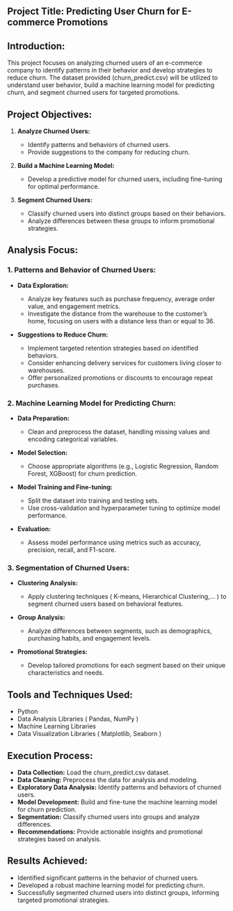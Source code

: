 ## Project Title: Predicting User Churn for E-commerce Promotions

## Introduction:

This project focuses on analyzing churned users of an e-commerce company to identify patterns in their behavior and develop strategies to reduce churn. The dataset provided (churn_predict.csv) will be utilized to understand user behavior, build a machine learning model for predicting churn, and segment churned users for targeted promotions.

## Project Objectives:

1. **Analyze Churned Users:**
   - Identify patterns and behaviors of churned users.
   - Provide suggestions to the company for reducing churn.

2. **Build a Machine Learning Model:**
   - Develop a predictive model for churned users, including fine-tuning for optimal performance.

3. **Segment Churned Users:**
   - Classify churned users into distinct groups based on their behaviors.
   - Analyze differences between these groups to inform promotional strategies.

## Analysis Focus:

### 1. Patterns and Behavior of Churned Users:
- **Data Exploration:**
  - Analyze key features such as purchase frequency, average order value, and engagement metrics.
  - Investigate the distance from the warehouse to the customer’s home, focusing on users with a distance less than or equal to 36.

- **Suggestions to Reduce Churn:**
  - Implement targeted retention strategies based on identified behaviors.
  - Consider enhancing delivery services for customers living closer to warehouses.
  - Offer personalized promotions or discounts to encourage repeat purchases.

### 2. Machine Learning Model for Predicting Churn:
- **Data Preparation:**
  - Clean and preprocess the dataset, handling missing values and encoding categorical variables.

- **Model Selection:**
  - Choose appropriate algorithms (e.g., Logistic Regression, Random Forest, XGBoost) for churn prediction.

- **Model Training and Fine-tuning:**
  - Split the dataset into training and testing sets.
  - Use cross-validation and hyperparameter tuning to optimize model performance.

- **Evaluation:**
  - Assess model performance using metrics such as accuracy, precision, recall, and F1-score.

### 3. Segmentation of Churned Users:
- **Clustering Analysis:**
  - Apply clustering techniques ( K-means, Hierarchical Clustering,... ) to segment churned users based on behavioral features.

- **Group Analysis:**
  - Analyze differences between segments, such as demographics, purchasing habits, and engagement levels.

- **Promotional Strategies:**
  - Develop tailored promotions for each segment based on their unique characteristics and needs.

## Tools and Techniques Used:

- Python
- Data Analysis Libraries ( Pandas, NumPy )
- Machine Learning Libraries
- Data Visualization Libraries ( Matplotlib, Seaborn )

## Execution Process:
- **Data Collection:** Load the churn_predict.csv dataset.
- **Data Cleaning:** Preprocess the data for analysis and modeling.
- **Exploratory Data Analysis:** Identify patterns and behaviors of churned users.
- **Model Development:** Build and fine-tune the machine learning model for churn prediction.
- **Segmentation:** Classify churned users into groups and analyze differences.
- **Recommendations:** Provide actionable insights and promotional strategies based on analysis.

## Results Achieved:
- Identified significant patterns in the behavior of churned users.
- Developed a robust machine learning model for predicting churn.
- Successfully segmented churned users into distinct groups, informing targeted promotional strategies.
